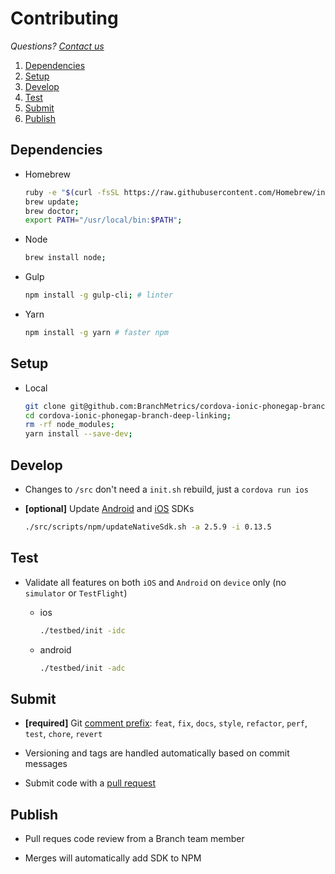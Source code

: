 # Contributing

*Questions? [Contact us](https://support.branch.io/support/tickets/new)*

1. [Dependencies](#dependencies)
1. [Setup](#setup)
1. [Develop](#develop)
1. [Test](#test)
1. [Submit](#submit)
1. [Publish](#publish)

## Dependencies

- Homebrew

  ```sh
  ruby -e "$(curl -fsSL https://raw.githubusercontent.com/Homebrew/install/master/install)";
  brew update;
  brew doctor;
  export PATH="/usr/local/bin:$PATH";
  ```

- Node

  ```sh
  brew install node;
  ```

- Gulp

  ```sh
  npm install -g gulp-cli; # linter
  ```

- Yarn

  ```sh
  npm install -g yarn # faster npm
  ```

## Setup

- Local

  ```sh
  git clone git@github.com:BranchMetrics/cordova-ionic-phonegap-branch-deep-linking.git;
  cd cordova-ionic-phonegap-branch-deep-linking;
  rm -rf node_modules;
  yarn install --save-dev;
  ```

## Develop

- Changes to `/src` don't need a `init.sh` rebuild, just a `cordova run ios`

- **[optional]** Update [Android](https://github.com/BranchMetrics/android-branch-deep-linking/releases) and [iOS](https://github.com/BranchMetrics/ios-branch-deep-linking/releases) SDKs

  ```sh
  ./src/scripts/npm/updateNativeSdk.sh -a 2.5.9 -i 0.13.5
  ```

## Test

- Validate all features on both `iOS` and `Android` on `device` only (no `simulator` or `TestFlight`)

  - ios

    ```sh
    ./testbed/init -idc
    ```
  
  - android

    ```sh
    ./testbed/init -adc
    ```

## Submit

- **[required]** Git [comment prefix](https://github.com/semantic-release/semantic-release): `feat`, `fix`, `docs`, `style`, `refactor`, `perf`, `test`, `chore`, `revert`

- Versioning and tags are handled automatically based on commit messages

- Submit code with a [pull request](https://github.com/BranchMetrics/cordova-ionic-phonegap-branch-deep-linking)

## Publish

- Pull reques code review from a Branch team member

- Merges will automatically add SDK to NPM
